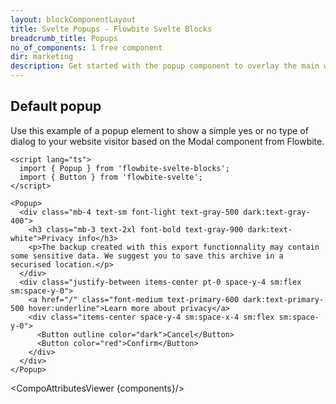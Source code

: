 ```yaml
---
layout: blockComponentLayout
title: Svelte Popups - Flowbite Svelte Blocks
breadcrumb_title: Popups
no_of_components: 1 free component
dir: marketing
description: Get started with the popup component to overlay the main website content and showcase advertisement messages, cookie notices, and newsletter sign-ups.
---
```


<script>
  import { TableProp, TableDefaultRow, CompoAttributesViewer } from '../utils'
  const components = 'Popup'
</script>

## Default popup

Use this example of a popup element to show a simple yes or no type of dialog to your website visitor based on the Modal component from Flowbite.

```svelte example class="flex justify-center items-start h-80"
<script lang="ts">
  import { Popup } from 'flowbite-svelte-blocks';
  import { Button } from 'flowbite-svelte';
</script>

<Popup>
  <div class="mb-4 text-sm font-light text-gray-500 dark:text-gray-400">
    <h3 class="mb-3 text-2xl font-bold text-gray-900 dark:text-white">Privacy info</h3>
    <p>The backup created with this export functionnality may contain some sensitive data. We suggest you to save this archive in a securised location.</p>
  </div>
  <div class="justify-between items-center pt-0 space-y-4 sm:flex sm:space-y-0">
    <a href="/" class="font-medium text-primary-600 dark:text-primary-500 hover:underline">Learn more about privacy</a>
    <div class="items-center space-y-4 sm:space-x-4 sm:flex sm:space-y-0">
      <Button outline color="dark">Cancel</Button>
      <Button color="red">Confirm</Button>
    </div>
  </div>
</Popup>
```

<CompoAttributesViewer {components}/>

